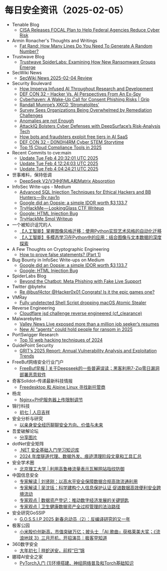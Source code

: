 # 每日安全资讯（2025-02-05）

- Tenable Blog
  - [CISA Releases FOCAL Plan to Help Federal Agencies Reduce Cyber Risk](https://www.tenable.com/blog/cisa-releases-focal-plan-to-help-federal-agencies-reduce-cyber-risk)
- Armin Ronacher's Thoughts and Writings
  - [Fat Rand: How Many Lines Do You Need To Generate A Random Number?](http://lucumr.pocoo.org/2025/2/4/fat-rand)
- Trustwave Blog
  - [Trustwave SpiderLabs: Examining How New Ransomware Groups Emerge](https://www.trustwave.com/en-us/resources/blogs/trustwave-blog/trustwave-spiderlabs-examining-how-new-ransomware-groups-emerge/)
- SecWiki News
  - [SecWiki News 2025-02-04 Review](http://www.sec-wiki.com/?2025-02-04)
- Security Boulevard
  - [How Imperva Infused AI Throughout Research and Development](https://securityboulevard.com/2025/02/how-imperva-infused-ai-throughout-research-and-development/)
  - [DEF CON 32 – Hacker Vs. AI Perspectives From An Ex-Spy](https://securityboulevard.com/2025/02/def-con-32-hacker-vs-ai-perspectives-from-an-ex-spy/)
  - [Cyberhaven: A Wake-Up Call for Consent Phishing Risks | Grip](https://securityboulevard.com/2025/02/cyberhaven-a-wake-up-call-for-consent-phishing-risks-grip/)
  - [Randall Munroe’s XKCD ‘Stromatolites’](https://securityboulevard.com/2025/02/randall-munroes-xkcd-stromatolites/)
  - [Survey Sees Organizations Being Overwhelmed by Remediation Challenges](https://securityboulevard.com/2025/02/survey-sees-organizations-being-overwhelmed-by-remediation-challenges/)
  - [Anomalies are not Enough](https://securityboulevard.com/2025/02/anomalies-are-not-enough/)
  - [AttackIQ Bolsters Cyber Defenses with DeepSurface’s Risk-Analysis Tech](https://securityboulevard.com/2025/02/attackiq-bolsters-cyber-defenses-with-deepsurfaces-risk-analysis-tech/)
  - [How bots and fraudsters exploit free tiers in AI SaaS](https://securityboulevard.com/2025/02/how-bots-and-fraudsters-exploit-free-tiers-in-ai-saas/)
  - [DEF CON 32 – D0N0H4RM Cyber STEM Storytime](https://securityboulevard.com/2025/02/def-con-32-d0n0h4rm-cyber-stem-storytime/)
  - [Top 15 Cloud Compliance Tools in 2025](https://securityboulevard.com/2025/02/top-15-cloud-compliance-tools-in-2025/)
- Recent Commits to cve:main
  - [Update Tue Feb  4 20:32:01 UTC 2025](https://github.com/trickest/cve/commit/4a5361dc1eae2ea00fbfc91dceab648791976c24)
  - [Update Tue Feb  4 12:24:03 UTC 2025](https://github.com/trickest/cve/commit/4553f118ae05848a0b87e7f13dd0e71467f284b8)
  - [Update Tue Feb  4 04:24:21 UTC 2025](https://github.com/trickest/cve/commit/b8e3c9c765f22bbf4d8d5019707cf0dc32ea5bd0)
- 世事难料，保持低调
  - [DeepSeek V2/V3中的MLA和Matrix Absorption](https://blog.csdn.net/ariesjzj/article/details/145392128)
- InfoSec Write-ups - Medium
  - [Advanced SQL Injection Techniques for Ethical Hackers and BB Hunters — By nav1n](https://infosecwriteups.com/advanced-sql-injection-techniques-for-ethical-hackers-and-bb-hunters-by-nav1n-65459f25e8d4?source=rss----7b722bfd1b8d---4)
  - [Google did an Oopsie: a simple IDOR worth $3,133.7](https://infosecwriteups.com/google-did-an-oopsie-a-simple-idor-worth-3-133-7-2abefaef954d?source=rss----7b722bfd1b8d---4)
  - [TryHackMe — LookingGlass CTF Writeup](https://infosecwriteups.com/tryhackme-lookingglass-ctf-writeup-ef372775a638?source=rss----7b722bfd1b8d---4)
  - [Google: HTML Injection Bug](https://infosecwriteups.com/google-html-injection-bug-14a50e12bb96?source=rss----7b722bfd1b8d---4)
  - [TryHackMe Smol Writeup](https://infosecwriteups.com/tryhackme-smol-writeup-c43db13dee00?source=rss----7b722bfd1b8d---4)
- 一个被知识诅咒的人
  - [【人工智能】掌握图像风格迁移：使用Python实现艺术风格的自动化迁移](https://blog.csdn.net/nokiaguy/article/details/145442258)
  - [【人工智能】多模态学习在Python中的应用：结合图像与文本数据的深度探索](https://blog.csdn.net/nokiaguy/article/details/145442242)
- A Few Thoughts on Cryptographic Engineering
  - [How to prove false statements? (Part 1)](https://blog.cryptographyengineering.com/2025/02/04/how-to-prove-false-statements-part-1/)
- Bug Bounty in InfoSec Write-ups on Medium
  - [Google did an Oopsie: a simple IDOR worth $3,133.7](https://infosecwriteups.com/google-did-an-oopsie-a-simple-idor-worth-3-133-7-2abefaef954d?source=rss----7b722bfd1b8d--bug_bounty)
  - [Google: HTML Injection Bug](https://infosecwriteups.com/google-html-injection-bug-14a50e12bb96?source=rss----7b722bfd1b8d--bug_bounty)
- SpiderLabs Blog
  - [Beyond the Chatbot: Meta Phishing with Fake Live Support](https://www.trustwave.com/en-us/resources/blogs/spiderlabs-blog/beyond-the-chatbot-meta-phishing-with-fake-live-support/)
- Twitter @bytehx
  - [Re @busf4ctor @Hacker0x01 Congrats! Is it the epic games one?](https://x.com/bytehx343/status/1886823603263692950)
- VMRay
  - [Fully undetected Shell Script dropping macOS Atomic Stealer](https://www.vmray.com/fully-undetected-shell-script-dropping-macos-atomic-stealer/)
- Reverse Engineering
  - [Cloudflare jsd challenge reverse engineered (cf_clearance)](https://www.reddit.com/r/ReverseEngineering/comments/1ihcivi/cloudflare_jsd_challenge_reverse_engineered_cf/)
- Malwarebytes
  - [Valley News Live exposed more than a million job seeker’s resumes](https://www.malwarebytes.com/blog/news/2025/02/valley-news-live-exposed-more-than-a-million-job-seekers-resumes)
  - [New AI &#8220;agents&#8221; could hold people for ransom in 2025](https://www.malwarebytes.com/blog/news/2025/02/new-ai-agents-could-hold-people-for-ransom-in-2025)
- PortSwigger Research
  - [Top 10 web hacking techniques of 2024](https://portswigger.net/research/top-10-web-hacking-techniques-of-2024)
- GuidePoint Security
  - [GRIT’s 2025 Report: Annual Vulnerability Analysis and Exploitation Trends](https://www.guidepointsecurity.com/blog/grits-2025-report-annual-vulnerability-analysis-and-exploitation-trends/)
- FreeBuf网络安全行业门户
  - [FreeBuf早报 | 关于Deepseek的一些普遍误读；黑客利用7-Zip零日漏洞部署恶意软件](https://www.freebuf.com/news/421061.html)
- 奇客Solidot–传递最新科技情报
  - [Freedesktop 和 Alpine Linux 寻找新托管商](https://www.solidot.org/story?sid=80467)
- 杨龙
  - [Nginx+PHP服务器上传限制调节](https://www.yanglong.pro/blog%e6%9c%8d%e5%8a%a1%e5%99%a8%e4%b8%8a%e4%bc%a0%e9%99%90%e5%88%b6%e8%b0%83%e8%8a%82/)
- 锦行科技
  - [初七 | 人日吉祥](https://mp.weixin.qq.com/s?__biz=MzIxNTQxMjQyNg==&mid=2247493744&idx=1&sn=f67c79d0ee451159f9d8b63a31ffa483&chksm=979a13d5a0ed9ac319549b9b712bc1aaa0e74fc7af62ce670d3fd7dd98dcd7e2a5fdafcffd0e&scene=58&subscene=0#rd)
- 安全分析与研究
  - [以亲身安全经历聊聊安全方向、价值与未来](https://mp.weixin.qq.com/s?__biz=MzA4ODEyODA3MQ==&mid=2247490317&idx=1&sn=5c05e289a164028bc3044f962294c041&chksm=902fb425a7583d33ffe98bf9bce591842d91643609f7c7b5f3f5a2caa72c373f14fb3b1a9743&scene=58&subscene=0#rd)
- 吾爱破解论坛
  - [分享图片](https://mp.weixin.qq.com/s?__biz=MjM5Mjc3MDM2Mw==&mid=2651141676&idx=1&sn=72023018cd03f75887c2ed1741e5e8e0&chksm=bd50a6788a272f6e033dd144a7bc829356b6797d17d157f1399ae32d8c859579132739f55f0a&scene=58&subscene=0#rd)
- dotNet安全矩阵
  - [.NET 安全基础入门学习知识库](https://mp.weixin.qq.com/s?__biz=MzUyOTc3NTQ5MA==&mid=2247498718&idx=2&sn=19e62b92cf72c453cb87a2a849165c10&chksm=fa595533cd2edc256454361bd96cb15ab09cfeb56264abdb375529be15ba79d7ad6d882db94d&scene=58&subscene=0#rd)
  - [2024 年度隧道代理、数据外发、痕迹清理阶段文章和工具汇总](https://mp.weixin.qq.com/s?__biz=MzUyOTc3NTQ5MA==&mid=2247498718&idx=3&sn=30beabdcff16e3ec0dbe4096cab483fd&chksm=fa595533cd2edc2557a91d1a20e49233529988735a1ad63c2cd1bae1ecbc24e58d482683612c&scene=58&subscene=0#rd)
- 安全学术圈
  - [北京理工大学 | 利用高鲁棒流量表示瓦解网站指纹防御](https://mp.weixin.qq.com/s?__biz=MzU5MTM5MTQ2MA==&mid=2247491622&idx=1&sn=9c8adf0775c59b6630c5d518da11bfb0&chksm=fe2d1fadc95a96bb9fa8fc64e04a456bff174e4505248f2b146e3d41250a796cb38e0dbd16bf&scene=58&subscene=0#rd)
- 中国信息安全
  - [专家解读 | 刘贤刚：以高水平安全保障数据合规高效流通利用](https://mp.weixin.qq.com/s?__biz=MzA5MzE5MDAzOA==&mid=2664235998&idx=1&sn=e5c48f11f03db570c3a90816bad8c1d5&chksm=8b580127bc2f88316c198cf75c2984eb2176621a4368b7312cebbfdc9e66ac0f70bf9c3fd6d7&scene=58&subscene=0#rd)
  - [专家解读 | 吴沈括：科学建构个人信息保护认证 促进数据高效便利安全跨境流动](https://mp.weixin.qq.com/s?__biz=MzA5MzE5MDAzOA==&mid=2664235998&idx=2&sn=90c7e93a07b50d82c6780007144f2d20&chksm=8b580127bc2f8831c2460a0a643f82b36a62568c56e94926687d95d3a05855c445fc8913c5b5&scene=58&subscene=0#rd)
  - [专家观点 | 数据资产登记：推动数字经济发展的关键钥匙](https://mp.weixin.qq.com/s?__biz=MzA5MzE5MDAzOA==&mid=2664235998&idx=3&sn=9b9ac7c176f476f344450cffb04b11cd&chksm=8b580127bc2f883187630723c5ed285c07e34d481fd7ea76c5f77d255726091eda39ad2724e0&scene=58&subscene=0#rd)
  - [专家观点 | 卫生健康数据资产全过程管理的法治路径](https://mp.weixin.qq.com/s?__biz=MzA5MzE5MDAzOA==&mid=2664235998&idx=4&sn=eea10396ff51751871886d0c472aa6c7&chksm=8b580127bc2f883149290247051a17f092c240538939cc329863fe5813572399c064e87f28a9&scene=58&subscene=0#rd)
- 安全研究GoSSIP
  - [G.O.S.S.I.P 2025 新春总动员（2）：反编译研究的又一年](https://mp.weixin.qq.com/s?__biz=Mzg5ODUxMzg0Ng==&mid=2247499661&idx=1&sn=76d0e94d245ff6aa345521b8bf4a4f17&chksm=c063d154f71458428c47a7c127c7aa10098db4d0d64253424108bd5b79a87e3ac38ff18f37a1&scene=58&subscene=0#rd)
- 极客公园
  - [小米股价创新高，市值突破万亿；披头士 「AI 歌曲」获格莱美大奖；《流浪地球 3》三月开机，开招演员｜极客早知道](https://mp.weixin.qq.com/s?__biz=MTMwNDMwODQ0MQ==&mid=2653073254&idx=1&sn=4c63eb6266e84fc673589f365a56ba3b&chksm=7e57d2d049205bc6a939ef6ca8c4912447c4fe10f231e12d472569c227579674ab0c653e00d5&scene=58&subscene=0#rd)
- 360数字安全
  - [大年初七 | 祥蛇送安，前程“巳”锦](https://mp.weixin.qq.com/s?__biz=MzA4MTg0MDQ4Nw==&mid=2247579302&idx=1&sn=312f41b6a398879cd51cef2086bd411c&chksm=9f8d26aea8faafb813d81d84efc298f6ab32c3d59c70e3f11e053e9786c9ce8062c7bf2520e7&scene=58&subscene=0#rd)
- 娜璋AI安全之家
  - [PyTorch入门 (1)环境搭建、神经网络普及和Torch基础知识](https://mp.weixin.qq.com/s?__biz=Mzg5MTM5ODU2Mg==&mid=2247501337&idx=1&sn=1d5b325bd3781d3366805cba31133082&chksm=cfcf76d4f8b8ffc2bbf9a0d4b21b1d25fdb22fba974fb45849f750a272269e03399a890e940f&scene=58&subscene=0#rd)
